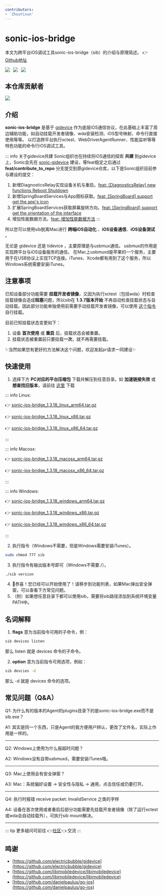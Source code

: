 ```yaml
---
contributors:
- 'ZhouYixun'
---
```


# sonic-ios-bridge

本文为跨平台iOS调试工具sonic-ios-bridge（sib）的介绍与原理简述。 👉[Github地址](https://github.com/SonicCloudOrg/sonic-ios-bridge)

<div style="display: flex">
<img src="https://img.shields.io/github/stars/SonicCloudOrg/sonic-ios-bridge?style=social">
<img style="margin-left:10px" src="https://img.shields.io/github/forks/SonicCloudOrg/sonic-ios-bridge?style=social">
<img style="margin-left:10px" src="https://img.shields.io/github/downloads/SonicCloudOrg/sonic-ios-bridge/total">
</div>

## 本仓库贡献者

<a href="https://github.com/SonicCloudOrg/sonic-ios-bridge/graphs/contributors">
  <img src="https://contrib.rocks/image?repo=SonicCloudOrg/sonic-ios-bridge" />
</a>

## 介绍

**sonic-ios-bridge** 是基于 [gidevice](https://github.com/electricbubble/gidevice) 作为底层iOS通信协议，在此基础上丰富了周边辅助功能，如自动挂载开发者镜像、wda安装检测、iOS型号映射、命令行直接使用等等。
以打造跨平台执行xctest、WebDriverAgentRunner、性能监听等等特色功能的命令行iOS调试工具。

::: info 关于gidevice共建
Sonic组织也在持续将iOS通信的探索 **共建** 到gidevice上，Sonic会先在 [sonic-gidevice](https://github.com/SonicCloudOrg/sonic-gidevice) 建设，等feat稳定之后通过  **feat/contribute_to_repo** 分支提交到原gidevice仓库，以下是Sonic组织目前参与建设的提交：
1. 新增DiagnosticsRelay实现设备关机与重启。[feat: [DiagnosticsRelay] new functions Reboot Shutdown](https://github.com/electricbubble/gidevice/commit/ad436febc507a655ddd5de4720e6b0843bf45b16)
2. 新增SpringBoardServices与App图标获取。[feat: [SpringBoard] support get the app's icon](https://github.com/electricbubble/gidevice/commit/a31cdff57d0fc234acf4a57d6f707a7b67a23f8d)
3. 扩展SpringBoardServices获取屏幕旋转方向。[feat: [SpringBoard] support get the orientation of the interface](https://github.com/electricbubble/gidevice/commit/e787834515aabaacdf9208953625dd48af8d8514)
4. 增加性能数据方法。[feat: 增加性能数据方法](https://github.com/electricbubble/gidevice/commit/8bef4cc76426c263212df7ea13dd7823914c4c1b)
:::

所以您可以使用sib脱离Mac进行 **跨端iOS自动化** 、**iOS设备通信**、**iOS设备测试** 。

无论是 gidevice 还是 tidevice ，主要原理是与usbmux通信。
usbmux的作用是实现跨平台与iOS设备服务的通信。
在Mac上usbmuxd是苹果的一个服务，主要用于在USB协议上实现TCP连接。iTunes、Xcode都有用到了这个服务，所以Windows系统需要安装iTunes。

## 注意事项

已知设备部分功能需要 **挂载开发者镜像**，又因为执行xctest（包括wda）时检查挂载镜像会造成**阻塞**问题，所以sib在 **1.3.7版本开始** 不再自动检查挂载状态与自动挂载。因此部分功能单独使用前需要手动挂载开发者镜像，可以使用 <a href="https://soniccloudorg.github.io/sib/sib-mount.html" target="_blank">这个指令</a> 自行挂载。

目前已知挂载状态变更如下：
1. 设备 **首次使用** 或 **重启** 后，挂载状态会被重置。
2. 挂载状态被重置前只要挂载**一次**，就不再需要挂载。

✨当然如果您有更好的方法解决这个问题，欢迎发起pr请求一同建设✨

## 快速使用

1. 选择下方 **PC对应的平台压缩包** 下载并解压到任意目录。如 **加速链接失效** 或 **想查找旧版本**，请前往 <a href="https://github.com/SonicCloudOrg/sonic-ios-bridge/releases" target="_blank">这里</a> 下载

::: info Linux:

👉 <a href="https://ghproxy.com/https://github.com/SonicCloudOrg/sonic-ios-bridge/releases/download/v1.3.18/sonic-ios-bridge_1.3.18_linux_arm64.tar.gz" target="_blank">sonic-ios-bridge_1.3.18_linux_arm64.tar.gz</a>

👉 <a href="https://ghproxy.com/https://github.com/SonicCloudOrg/sonic-ios-bridge/releases/download/v1.3.18/sonic-ios-bridge_1.3.18_linux_x86.tar.gz" target="_blank">sonic-ios-bridge_1.3.18_linux_x86.tar.gz</a>

👉 <a href="https://ghproxy.com/https://github.com/SonicCloudOrg/sonic-ios-bridge/releases/download/v1.3.18/sonic-ios-bridge_1.3.18_linux_x86_64.tar.gz" target="_blank">sonic-ios-bridge_1.3.18_linux_x86_64.tar.gz</a>

:::

::: info Macosx:

👉 <a href="https://ghproxy.com/https://github.com/SonicCloudOrg/sonic-ios-bridge/releases/download/v1.3.18/sonic-ios-bridge_1.3.18_macosx_arm64.tar.gz" target="_blank">sonic-ios-bridge_1.3.18_macosx_arm64.tar.gz</a>

👉 <a href="https://ghproxy.com/https://github.com/SonicCloudOrg/sonic-ios-bridge/releases/download/v1.3.18/sonic-ios-bridge_1.3.18_macosx_x86_64.tar.gz" target="_blank">sonic-ios-bridge_1.3.18_macosx_x86_64.tar.gz</a>

:::

::: info Windows:

👉 <a href="https://ghproxy.com/https://github.com/SonicCloudOrg/sonic-ios-bridge/releases/download/v1.3.18/sonic-ios-bridge_1.3.18_windows_arm64.tar.gz" target="_blank">sonic-ios-bridge_1.3.18_windows_arm64.tar.gz</a>

👉 <a href="https://ghproxy.com/https://github.com/SonicCloudOrg/sonic-ios-bridge/releases/download/v1.3.18/sonic-ios-bridge_1.3.18_windows_x86.tar.gz" target="_blank">sonic-ios-bridge_1.3.18_windows_x86.tar.gz</a>

👉 <a href="https://ghproxy.com/https://github.com/SonicCloudOrg/sonic-ios-bridge/releases/download/v1.3.18/sonic-ios-bridge_1.3.18_windows_x86_64.tar.gz" target="_blank">sonic-ios-bridge_1.3.18_windows_x86_64.tar.gz</a>

:::

2. 执行指令（Windows不需要，但是Windows需要安装iTunes）。
```bash
sudo chmod 777 sib
```
3. 执行指令有输出版本号即可（Windows不需要./）。
```bash
./sib version
```
4. 🎉恭喜！您已经可以开始使用了！请移步到功能列表，如果Mac弹出安全弹窗，可以查看下方常见问题。
5. （附）如果想任意目录下都可以使用sib，需要将sib路径添加到系统环境变量PATH中。

## 名词解释

1. **flags** 意为当前指令可用的子命令，例：
```bash
sib devices listen
```
那么 listen 就是 devices 命令的子命令。

2. **option** 意为当前指令可用选项，例如：
```bash
sib devcies -d
```
那么 -d 就是 devices 命令的选项。

## 常见问题（Q&A）

Q1: 为什么有的版本的Agent的plugins目录下的是sonic-ios-bridge.exe而不是sib.exe？

A1: 其实是同一个东西，只是Agent的我方便用户辨认，更改了文件名，实际上作用是一样的。

---

Q2: Windows上使用为什么报超时问题？

A2: Windows没有自带usbmuxd，需要安装iTunes哦。

---

Q3: Mac上使用会有安全弹窗？

A3: Mac：系统偏好设置 -> 安全性与隐私 -> 通用，点击信任或仍要打开。

---

Q4: 执行时报错 receive packet: InvalidService 之类的字样

A4: 设备在首次使用或者重启后部分功能需要先挂载开发者镜像（除了运行xctest或wda会自动挂载外），可执行sib mount解决。

---

::: tip
更多疑问可前往 👉[社区](https://discord.gg/c9ZD6jSyTE)👈 交流
:::

## 鸣谢

- [https://github.com/electricbubble/gidevice](https://github.com/electricbubble/gidevice)
- [https://github.com/libimobiledevice/libimobiledevice](https://github.com/libimobiledevice/libimobiledevice)
- [https://github.com/danielpaulus/go-ios](https://github.com/danielpaulus/go-ios)


